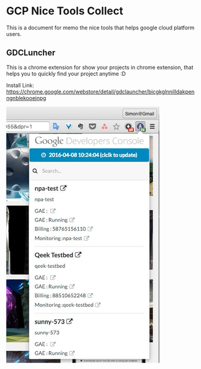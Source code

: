 # GCP Nice Tools Collect

This is a document for memo the nice tools that helps google cloud platform users.

## GDCLuncher

This is a chrome extension for show your projects in chrome extension, that helps you to quickly find your project anytime :D

Install Link: https://chrome.google.com/webstore/detail/gdclauncher/bicgkglnnilldakpenngnblekooejnpg

![GDCLauncher](./images/GDCLauncher.jpg)
